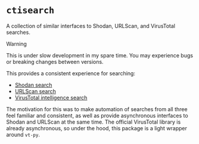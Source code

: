 # `ctisearch`

A collection of similar interfaces to Shodan, URLScan, and VirusTotal searches.

> [!WARNING]  
> This is under slow development in my spare time. You may experience bugs or
> breaking changes between versions.

This provides a consistent experience for searching:

* [Shodan search](https://shodan.io/)
* [URLScan search](https://urlscan.io/search/#)
* [VirusTotal intelligence search](https://virustotal.readme.io/reference/intelligence-search)

The motivation for this was to make automation of searches from all three feel
familiar and consistent, as well as provide asynchronous interfaces to Shodan
and URLScan at the same time. The official VirusTotal library is already
asynchronous, so under the hood, this package is a light wrapper around `vt-py`.


